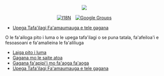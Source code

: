 <p align="center"><a href="https://wac.tax"><img src="https://cdn.jsdelivr.net/gh/wactax/img/logo.svg"/></a></p><p align="center"><a href="https://github.com/wactax/wac.tax/blob/main/doc/README.md#readme"><img alt="I18N" src="https://cdn.jsdelivr.net/gh/wactax/img/t.svg"/></a>　<a href="https://groups.google.com/u/2/g/wactax"><img alt="Google Groups" src="https://cdn.jsdelivr.net/gh/wactax/img/g-groups.svg"/></a></p>

* [Upega Tafa'ilagi Fa'amaumauga e tele gagana](https://github.com/xxai-doc)

O le fa'ailoga pito i luma o le upega tafa'ilagi o se puna tatala, fa'afeiloa'i e fesoasoani e fa'amalieina le fa'aliliuga

* [Laiga pito i luma](https://github.com/xxai-art/web)
* [Gagana mo le saite atoa](https://github.com/xxai-art/web/tree/main/i18n)
* [Gagana fa'apipi'i mo fa'aoga fa'aoga](https://github.com/wacpkg/user/tree/main/ui.i18n)
* [Upega Tafa'ilagi Fa'amaumauga e tele gagana](https://github.com/xxai-doc)
